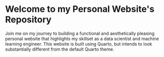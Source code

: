 # Welcome to my Personal Website's Repository

Join me on my journey to building a functional and aesthetically pleasing personal website that highlights my skillset as a data scientist and machine learning engineer. This website is built using Quarto, but intends to look substantially different from the default Quarto theme.